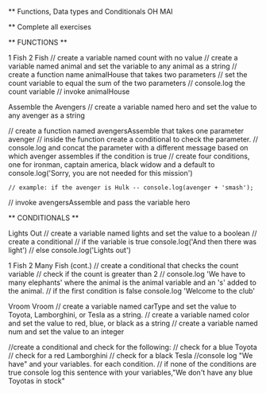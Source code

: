 ** Functions, Data types and Conditionals OH MAI 

** Complete all exercises

** FUNCTIONS ** 



1 Fish 2 Fish
// create a variable named count with no value
// create a variable named animal and set the variable to any animal as a string
  // create a function name animalHouse that takes two parameters
    // set the count variable to equal the sum of the two parameters
    // console.log the count variable
// invoke animalHouse


Assemble the Avengers
  // create a variable named hero and set the value to any avenger as a string

  // create a function named avengersAssemble that takes one parameter avenger
    // inside the function create a conditional to check the parameter.
    // console.log and concat the parameter with a different message based on which avenger assembles if the condition is true
    // create four conditions, one for ironman, captain america, black widow and a default to console.log('Sorry, you are not needed for this mission')

    // example: if the avenger is Hulk -- console.log(avenger + 'smash');

  // invoke avengersAssemble and pass the variable hero 




** CONDITIONALS ** 

Lights Out
  // create a variable named lights and set the value to a boolean 
  // create a conditional 
    // if the variable is true console.log('And then there was light')
    // else console.log('Lights out')

1 Fish 2 Many Fish (cont.)
  // create a conditional that checks the count variable
    // check if the count is greater than 2 
      // console.log 'We have to many elephants' where the animal is the animal variable and an 's' added to the animal.
    // if the first condition is false console.log 'Welcome to the club'

Vroom Vroom
  // create a variable named carType and set the value to Toyota, Lamborghini, or Tesla as a string.
  // create a variable named color and set the value to red, blue, or black as a string
  // create a variable named num and set the value to an integer

  //create a conditional and check for the following: 
    // check for a blue Toyota
    // check for a red Lamborghini
    // check for a black Tesla 
  //console log "We have" and your variables. for each condition. 
    // if none of the conditions are true console log this sentence with your variables,"We don't have any blue Toyotas in stock"


